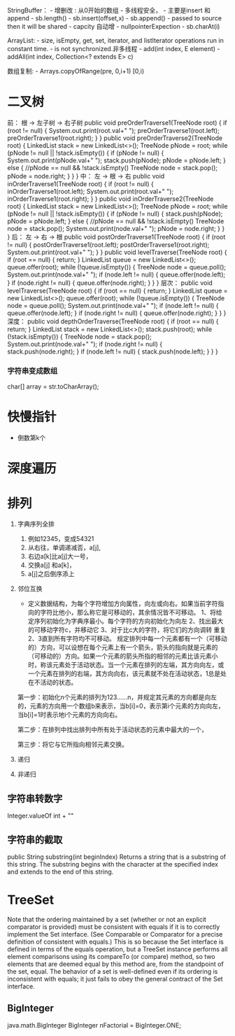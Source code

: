 StringBuffer：
    - 增删改
    : 从0开始的数组
    - 多线程安全，
    - 主要是insert 和 append
    - sb.length()
    - sb.insert(offset,x)
    - sb.append()
    - passed to source then it will be shared
    - capcity 自动增
    - nullpointerExpection
    - sb.charAt(i)

ArrayList:
    - size, isEmpty, get, set, iterator, and listIterator operations run in constant time. 
    -  is not synchronized.非多线程
    - add(int index, E element)
    - addAll(int index, Collection<? extends E> c)

数组复制:
    - Arrays.copyOfRange(pre, 0,i+1)  [0,i)
# 二叉树
前： 根 -> 左子树 -> 右子树
    public void preOrderTraverse1(TreeNode root) {
		if (root != null) {
			System.out.print(root.val+"  ");
			preOrderTraverse1(root.left);
			preOrderTraverse1(root.right);
		}
	}
        public void preOrderTraverse2(TreeNode root) {
    		LinkedList<TreeNode> stack = new LinkedList<>();
    		TreeNode pNode = root;
    		while (pNode != null || !stack.isEmpty()) {
    			if (pNode != null) {
    				System.out.print(pNode.val+"  ");
    				stack.push(pNode);
    				pNode = pNode.left;
    			} else { //pNode == null && !stack.isEmpty()
    				TreeNode node = stack.pop();
    				pNode = node.right;
    			}
    		}
    	}
中： 左 -> 根 -> 右
        public void inOrderTraverse1(TreeNode root) {
    		if (root != null) {
    			inOrderTraverse1(root.left);
    			System.out.print(root.val+"  ");
    			inOrderTraverse1(root.right);
    		}
    	}
        public void inOrderTraverse2(TreeNode root) {
    		LinkedList<TreeNode> stack = new LinkedList<>();
    		TreeNode pNode = root;
    		while (pNode != null || !stack.isEmpty()) {
    			if (pNode != null) {
    				stack.push(pNode);
    				pNode = pNode.left;
    			} else { //pNode == null && !stack.isEmpty()
    				TreeNode node = stack.pop();
    				System.out.print(node.val+"  ");
    				pNode = node.right;
    			}
    		}
    	}
后： 左 -> 右 -> 根
        public void postOrderTraverse1(TreeNode root) {
    		if (root != null) {
    			postOrderTraverse1(root.left);
    			postOrderTraverse1(root.right);
    			System.out.print(root.val+"  ");
    		}
    	}
            public void levelTraverse(TreeNode root) {
    		if (root == null) {
    			return;
    		}
    		LinkedList<TreeNode> queue = new LinkedList<>();
    		queue.offer(root);
    		while (!queue.isEmpty()) {
    			TreeNode node = queue.poll();
    			System.out.print(node.val+"  ");
    			if (node.left != null) {
    				queue.offer(node.left);
    			}
    			if (node.right != null) {
    				queue.offer(node.right);
    			}
    		}
    	}
层次：
        public void levelTraverse(TreeNode root) {
    		if (root == null) {
    			return;
    		}
    		LinkedList<TreeNode> queue = new LinkedList<>();
    		queue.offer(root);
    		while (!queue.isEmpty()) {
    			TreeNode node = queue.poll();
    			System.out.print(node.val+"  ");
    			if (node.left != null) {
    				queue.offer(node.left);
    			}
    			if (node.right != null) {
    				queue.offer(node.right);
    			}
    		}
    	}
深度：
        public void depthOrderTraverse(TreeNode root) {
    		if (root == null) {
    			return;
    		}
    		LinkedList<TreeNode> stack = new LinkedList<>();
    		stack.push(root);
    		while (!stack.isEmpty()) {
    			TreeNode node = stack.pop();
    			System.out.print(node.val+"  ");
    			if (node.right != null) {
    				stack.push(node.right);
    			}
    			if (node.left != null) {
    				stack.push(node.left);
    			}
    		}
    	}
### 字符串变成数组
char[] array = str.toCharArray();
# 快慢指针
- 倒数第k个
# 深度遍历


# 排列
1. 字典序列全排
	1. 例如12345，变成54321
	2. 从右往，单调递减否，a[j],
	3. 右边a[k]比a[j]大一号，
	4. 交换a[j] 和a[k]，
	5. a[j]之后倒序添上

2. 邻位互换
	- 定义数据结构，为每个字符增加方向属性，向左或向右。如果当前字符指向的字符比他小，那么称它是可移动的，其余情况皆不可移动。
	1、将给定序列初始化为字典序最小。每个字符的方向初始化为向左
	2、找出最大的可移动字符c，并移动它
	3、对于比c大的字符，将它们的方向调转
	重复2、3直到所有字符均不可移动。
	规定排列中每一个元素都有一个（可移动的）方向，可以设想在每个元素上有一个箭头，箭头的指向就是元素的（可移动的）方向。如果一个元素的箭头所指的相邻的元素比该元素小时，称该元素处于活动状态。当一个元素在排列的左端，其方向向左，或一个元素在排列的右端，其方向向右，该元素就不处在活动状态，1总是处在不活动的状态。

	第一步：初始化n个元素的排列为123……n，并规定其元素的方向都是向左的，元素的方向用一个数组b来表示，当b[i]=0，表示第i个元素的方向向左，当b[i]=1时表示地i个元素的方向向右。

	第二步：在排列中找出排列中所有处于活动状态的元素中最大的一个，

	第三步：将它与它所指向相邻元素交换。
3. 递归
4. 非递归

## 字符串转数字
Integer.valueOf
int + ""

## 字符串的截取
public String substring​(int beginIndex)
Returns a string that is a substring of this string. The substring begins with the character at the specified index and extends to the end of this string. 


# TreeSet
Note that the ordering maintained by a set (whether or not an explicit comparator is provided) must be consistent with equals if it is to correctly implement the Set interface. (See Comparable or Comparator for a precise definition of consistent with equals.) This is so because the Set interface is defined in terms of the equals operation, but a TreeSet instance performs all element comparisons using its compareTo (or compare) method, so two elements that are deemed equal by this method are, from the standpoint of the set, equal. The behavior of a set is well-defined even if its ordering is inconsistent with equals; it just fails to obey the general contract of the Set interface. 



## BigInteger
java.math.BigInteger
BigInteger nFactorial = BigInteger.ONE;
